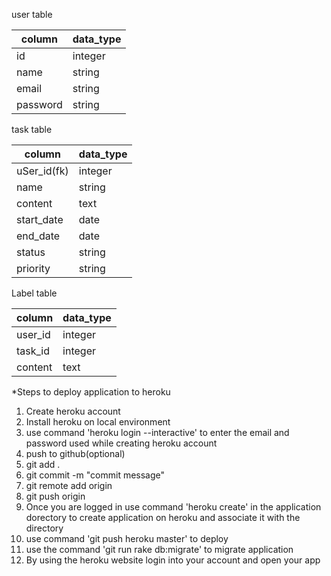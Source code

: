 user table

column      | data_type
-----       | ---------
id          | integer
name        | string
email       | string
password    | string

task table 

column      | data_type
------------| ---------
 uSer_id(fk)| integer
 name       | string
 content    | text
 start_date | date
 end_date   | date
 status     | string
 priority   | string 
 
Label table 

column      | data_type
------------|  ---------
user_id     | integer
task_id     | integer
content     | text

*Steps to deploy application to heroku
1. Create heroku account
2. Install heroku on local environment
3. use command 'heroku login --interactive' to enter the email and password used while creating heroku account
4. push to github(optional)
  1. git add .
  2. git commit -m "commit message"
  3. git remote add origin <git repository url>
  4. git push origin <name of branch>
4. Once you are logged in use command 'heroku create' in the application dorectory to create application on heroku and associate it with the directory
5. use command 'git push heroku master' to deploy
6. use the command 'git run rake db:migrate' to migrate application
7. By using the heroku website login into your account and open your app





